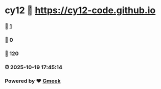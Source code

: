 # cy12 :link: https://cy12-code.github.io 
### :page_facing_up: [1](https://cy12-code.github.io/tag.html) 
### :speech_balloon: 0 
### :hibiscus: 120 
### :alarm_clock: 2025-10-19 17:45:14 
### Powered by :heart: [Gmeek](https://github.com/Meekdai/Gmeek)

